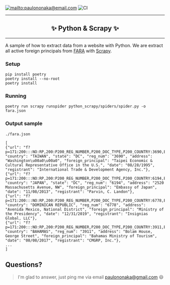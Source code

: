 [![mailto:paulononaka@email.com](https://img.shields.io/badge/contact-@paulononaka-blue.svg?style=flat)](mailto:paulononaka@email.com)
![CI](https://github.com/paulononaka/python-scrapy/workflows/CI/badge.svg)

<hr />
<h2 align="center">
  ✨ Python & Scrapy ✨
</h2>
<hr />

A sample of how to extract data from a website with Python. We are extract all active foreign principals from [FARA](https://www.fara.gov/quick-search.html) with [Scrapy](https://scrapy.org).

### Setup

```
pip install poetry
poetry install --no-root
poetry install
```

### Running

```
poetry run scrapy runspider python_scrapy/spiders/spider.py -o fara.json
```

### Output sample

`./fara.json`

```
[
{"url": "f?p=171:200:::NO:RP,200:P200_REG_NUMBER,P200_DOC_TYPE,P200_COUNTRY:3690,Exhibit%20AB,TAIWAN", "country": "TAIWAN", "state": "DC", "reg_num": "3690", "address": "Washington\u00a0\u00a0", "foreign_principal": "Taipei Economic & Cultural Representative Office in the U.S.", "date": "08/28/1995", "registrant": "International Trade & Development Agency, Inc."},
{"url": "f?p=171:200:::NO:RP,200:P200_REG_NUMBER,P200_DOC_TYPE,P200_COUNTRY:6194,Exhibit%20AB,JAPAN", "country": "JAPAN", "state": "DC", "reg_num": "6194", "address": "2520 Massachusetts Avenue, NW", "foreign_principal": "Embassy of Japan", "date": "11/08/2013", "registrant": "Parvin, C. Landon"},
{"url": "f?p=171:200:::NO:RP,200:P200_REG_NUMBER,P200_DOC_TYPE,P200_COUNTRY:6778,Exhibit%20AB,DOMINICAN%20REPUBLIC", "country": "DOMINICAN REPUBLIC", "reg_num": "6778", "address": "Avenida Mexico, National District", "foreign_principal": "Ministry of the Presidency", "date": "12/31/2019", "registrant": "Insignias Global, LLC"},
{"url": "f?p=171:200:::NO:RP,200:P200_REG_NUMBER,P200_DOC_TYPE,P200_COUNTRY:3911,Exhibit%20AB,BAHAMAS", "country": "BAHAMAS", "reg_num": "3911", "address": "Bolam House, George Street", "foreign_principal": "Bahamas Ministry of Tourism", "date": "08/08/2017", "registrant": "CMGRP, Inc."},
...
]
```

## Questions?

>I'm glad to answer, just ping me via email paulononaka@gmail.com 😄
